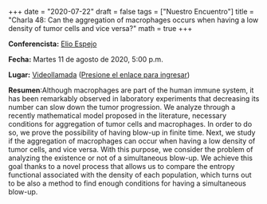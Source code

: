 +++
date      = "2020-07-22"
draft     = false
tags      = ["Nuestro Encuentro"]
title     = "Charla 48: Can the aggregation of macrophages occurs when having a low density of tumor cells and vice versa?"
math      = true
+++

**Conferencista:** [Elio Espejo](https://www.nottingham.edu.cn/en/Science-Engineering/People/Profile.aspx?id=24de951a-0579-4836-be52-f2ad6147139e&language=en-GB)

**Fecha:** Martes 11 de agosto de 2020, 5:00 p.m.

**Lugar:** [Videollamada](https://meet.google.com/izy-pzig-pbf)  ([Presione el enlace para ingresar](https://meet.google.com/izy-pzig-pbf))

**Resumen**:Although macrophages are part of the human immune system, it has been remarkably observed in laboratory experiments that decreasing its number can slow down the tumor progression. We analyze through a recently mathematical model proposed in the literature, necessary conditions for aggregation of tumor cells and macrophages. In order to do so, we prove the possibility of having blow-up in finite time. Next, we study if the aggregation of macrophages can occur when having a low density of tumor cells, and vice versa. With this purpose, we consider the problem of analyzing the existence or not of a simultaneous blow-up. We achieve this goal thanks to a novel process that allows us to compare the entropy functional associated with the density of each population, which turns out to be also a method to find enough conditions for having a simultaneous blow-up.



